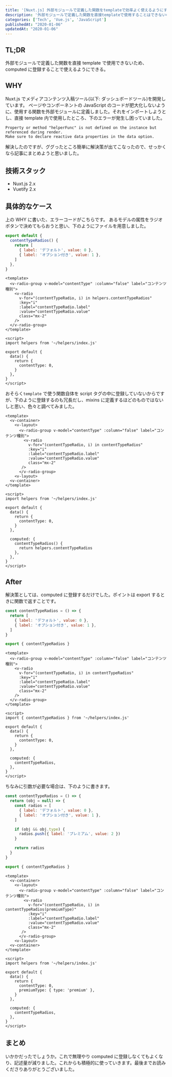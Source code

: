 ```yaml
---
title: '[Nuxt.js] 外部モジュールで定義した関数をtemplateで効率よく使えるようにする'
description: '外部モジュールで定義した関数を直接templateで使用することはできないので、computedに登録することで使えるようにできる。'
categories: ['Tech', 'Vue.js', 'JavaScript']
publishedAt: "2020-01-06"
updatedAt: "2020-01-06"
---
```


## TL;DR

外部モジュールで定義した関数を直接 template で使用できないため、computed に登録することで使えるようにできる。

## WHY

Nuxt.js でメディアコンテンツ入稿ツール(以下: ダッシュボードツール)を開発しています。
ページやコンポーネントの JavaScript のコードが肥大化しないように、使用する関数を外部モジュールに定義しました。それをインポートしようとし、直接 template 内で使用したところ、下のエラーが発生し困っていました。

```text
Property or method "helperFunc" is not defined on the instance but referenced during render.
Make sure to declare reactive data properties in the data option.
```

解決したのですが、ググったところ簡単に解決策が出てこなったので、せっかくなら記事にまとめようと思いました。

## 技術スタック

  - Nuxt.js 2.x
  - Vuetify 2.x

## 具体的なケース

上の WHY に書いた、エラーコードがこちらです。
あるモデルの属性をラジオボタンで決めてもらおうと思い、下のようにファイルを用意しました。

```js [~/helpers/index.js]
export default {
  contentTypeRadios() {
    return [
      { label: 'デフォルト', value: 0 },
      { label: 'オプション付き', value: 1 },
    ]
  },
}
```

```vue [pages/examples/index.vue]
<template>
  <v-radio-group v-model="contentType" :column="false" label="コンテンツ種別">
    <v-radio
      v-for="(contentTypeRadio, i) in helpers.contentTypeRadios"
      :key="i"
      :label="contentTypeRadio.label"
      :value="contentTypeRadio.value"
      class="mx-2"
    />
  </v-radio-group>
</template>

<script>
import helpers from '~/helpers/index.js'

export default {
  data() {
    return {
      contentType: 0,
    }
  },
}
</script>
```

おそらく`template` で使う関数自体を script タグの中に登録していないからですが、下のように登録するのも冗長だし、mixins に定義するほどのものではないしと思い、色々と調べてみました。

```vue [pages/index.vue]
<template>
  <v-container>
    <v-layout>
      <v-radio-group v-model="contentType" :column="false" label="コンテンツ種別">
        <v-radio
          v-for="(contentTypeRadio, i) in contentTypeRadios"
          :key="i"
          :label="contentTypeRadio.label"
          :value="contentTypeRadio.value"
          class="mx-2"
       />
      </v-radio-group>
    <v-layout>
  <v-container>
</template>

<script>
import helpers from '~/helpers/index.js'

export default {
  data() {
    return {
      contentType: 0,
    }
  },

  computed: {
    contentTypeRadios() {
      return helpers.contentTypeRadios
    },
  },
}
</script>
```

## After

解決策としては、computed に登録するだけでした。ポイントは export するときに関数で返すことです。

```js [~/helpers/index.js]
const contentTypeRadios = () => {
  return [
    { label: 'デフォルト', value: 0 },
    { label: 'オプション付き', value: 1 },
  ]
}

export { contentTypeRadios }
```

```vue [radio-group.vue]
<template>
  <v-radio-group v-model="contentType" :column="false" label="コンテンツ種別">
    <v-radio
      v-for="(contentTypeRadio, i) in contentTypeRadios"
      :key="i"
      :label="contentTypeRadio.label"
      :value="contentTypeRadio.value"
      class="mx-2"
    />
  </v-radio-group>
</template>

<script>
import { contentTypeRadios } from '~/helpers/index.js'

export default {
  data() {
    return {
      contentType: 0,
    }
  },

  computed: {
    contentTypeRadios,
  },
}
</script>
```

ちなみに引数が必要な場合は、下のように書きます。

```js [~/helpers/index.js]
const contentTypeRadios = () => {
  return (obj = null) => {
    const radios = [
      { label: 'デフォルト', value: 0 },
      { label: 'オプション付き', value: 1 },
    ]

    if (obj && obj.type) {
      radios.push({ label: 'プレミアム', value: 2 })
    }

    return radios
  }
}

export { contentTypeRadios }
```

```vue [pages/examples/index.vue]
<template>
  <v-container>
    <v-layout>
      <v-radio-group v-model="contentType" :column="false" label="コンテンツ種別">
        <v-radio
          v-for="(contentTypeRadio, i) in contentTypeRadios(premiumType)"
          :key="i"
          :label="contentTypeRadio.label"
          :value="contentTypeRadio.value"
          class="mx-2"
       />
      </v-radio-group>
    <v-layout>
  <v-container>
</template>

<script>
import helpers from '~/helpers/index.js'

export default {
  data() {
    return {
      contentType: 0,
      premiumType: { type: 'premium' },
    }
  },

  computed: {
    contentTypeRadios,
  },
}
</script>
```

## まとめ

いかかだったでしょうか。これで無理やり computed に登録しなくてもよくなり、記述量が減りました。これからも積極的に使っていきます。最後までお読みくださりありがとうございました。
